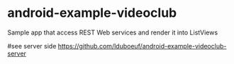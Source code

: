 # android-example-videoclub


Sample app that access REST Web services and render it into ListViews

#see server side
https://github.com/lduboeuf/android-example-videoclub-server


